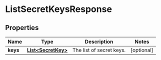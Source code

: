 
# ListSecretKeysResponse

## Properties
Name | Type | Description | Notes
------------ | ------------- | ------------- | -------------
**keys** | [**List&lt;SecretKey&gt;**](SecretKey.md) | The list of secret keys. |  [optional]



